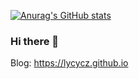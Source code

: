 [![Anurag's GitHub stats](https://github-readme-stats.vercel.app/api?username=Lycycz&theme=dracula)](https://github.com/anuraghazra/github-readme-stats)

### Hi there 👋 
Blog: https://lycycz.github.io
<!--
**Lycycz/Lycycz** is a ✨ _special_ ✨ repository because its `README.md` (this file) appears on your GitHub profile.

Here are some ideas to get you started:



- 🔭 I’m currently working on ...
- 🌱 I’m currently learning ...
- 👯 I’m looking to collaborate on ...
- 🤔 I’m looking for help with ...
- 💬 Ask me about ...
- 📫 How to reach me: ...
- 😄 Pronouns: ...
- ⚡ Fun fact: ...
-->
